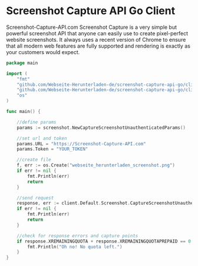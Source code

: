 # Screenshot Capture API Go Client

Screenshot-Capture-API.com Screenshot Capture is a very simple but powerful screenshot API that anyone can easily use to create pixel-perfect website screenshots. It always uses a recent version of Chrome to ensure that all modern web features are fully supported and rendering is exactly as your customers would expect.

```go
package main

import (
	"fmt"
	"github.com/Webseite-Herunterladen-de/screenshot-capture-api-go/client"
	"github.com/Webseite-Herunterladen-de/screenshot-capture-api-go/client/screenshot"
	"os"
)

func main() {

	//define params
	params := screenshot.NewCaptureScreenshotUnauthenticatedParams()

	//set url and token
	params.URL = "https://Screenshot-Capture-API.com"
	params.Token = "YOUR_TOKEN"

	//create file
	f, err := os.Create("webseite_herunterladen_screenshot.png")
	if err != nil {
		fmt.Println(err)
		return
	}

	//send request
	response, err := client.Default.Screenshot.CaptureScreenshotUnauthenticated(params, f)
	if err != nil {
		fmt.Println(err)
		return
	}

	//check for response errors and capture points
	if response.XREMAININGQUOTA + response.XREMAININGQUOTAPREPAID == 0 {
		fmt.Println("Oh no! No quota left.")
	}
}

```